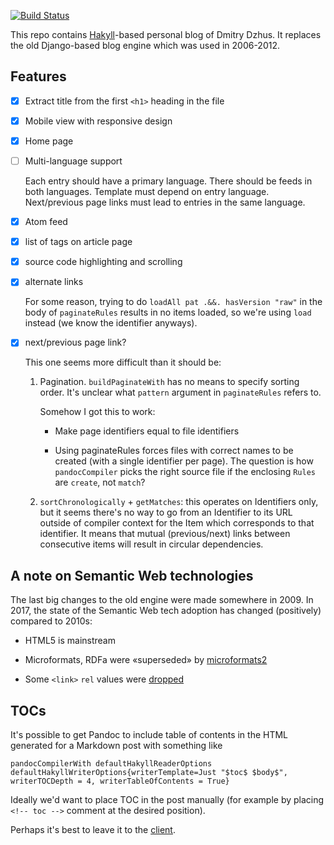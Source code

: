 [![Build Status](https://travis-ci.org/dzhus/blog.svg?branch=master)](https://travis-ci.org/dzhus/blog)

This repo contains [Hakyll][]-based personal blog of Dmitry Dzhus. It
replaces the old Django-based blog engine which was used in 2006-2012.

## Features

- [x] Extract title from the first `<h1>` heading in the file

- [x] Mobile view with responsive design

- [x] Home page

- [ ] Multi-language support

    Each entry should have a primary language. There should be feeds
    in both languages. Template must depend on entry language.
    Next/previous page links must lead to entries in the same
    language.

- [x] Atom feed

- [x] list of tags on article page

- [x] source code highlighting and scrolling

- [x] alternate links

    For some reason, trying to do `loadAll pat .&&. hasVersion "raw"`
    in the body of `paginateRules` results in no items loaded, so
    we're using `load` instead (we know the identifier anyways).

- [x] next/previous page link?

    This one seems more difficult than it should be:

    1. Pagination. `buildPaginateWith` has no means to specify sorting
       order. It's unclear what `pattern` argument in `paginateRules`
       refers to.

       Somehow I got this to work:

       - Make page identifiers equal to file identifiers

       - Using paginateRules forces files with correct names to be
         created (with a single identifier per page). The question is
         how `pandocCompiler` picks the right source file if the
         enclosing `Rules` are `create`, not `match`?

    2. `sortChronologically` + `getMatches`: this operates on
       Identifiers only, but it seems there's no way to go from an
       Identifier to its URL outside of compiler context for the Item
       which corresponds to that identifier. It means that mutual
       (previous/next) links between consecutive items will result in
       circular dependencies.

## A note on Semantic Web technologies

The last big changes to the old engine were made somewhere in 2009. In
2017, the state of the Semantic Web tech adoption has changed
(positively) compared to 2010s:

- HTML5 is mainstream

- Microformats, RDFa were «superseded» by [microformats2][]

- Some `<link>` `rel` values were [dropped][rel-drop]

## TOCs

It's possible to get Pandoc to include table of contents in the HTML
generated for a Markdown post with something like

    pandocCompilerWith defaultHakyllReaderOptions defaultHakyllWriterOptions{writerTemplate=Just "$toc$ $body$", writerTOCDepth = 4, writerTableOfContents = True}

Ideally we'd want to place TOC in the post manually (for example by
placing `<!-- toc -->` comment at the desired position).

Perhaps it's best to leave it to the [client][client-toc].

[client-toc]: https://chrome.google.com/webstore/detail/smart-toc/lifgeihcfpkmmlfjbailfpfhbahhibba
[hakyll]: https://jaspervdj.be/hakyll/index.html
[microformats2]: http://microformats.org/wiki/microformats2
[rel-drop]: http://lists.w3.org/Archives/Public/public-html/2011Feb/att-0481/issue-118-decision.html
